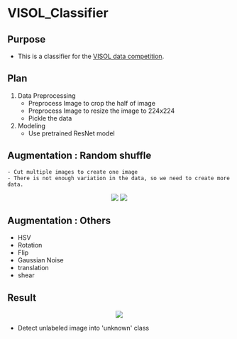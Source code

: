 # VISOL_Classifier

## Purpose
- This is a classifier for the [VISOL data competition](https://dacon.io/competitions/official/236107/overview/description).
## Plan
1. Data Preprocessing
    - Preprocess Image to crop the half of image
    - Preprocess Image to resize the image to 224x224
    - Pickle the data
2. Modeling
    - Use pretrained ResNet model


## Augmentation : Random shuffle
    - Cut multiple images to create one image
    - There is not enough variation in the data, so we need to create more data.
<p align="middle">
  <img src="https://github.com/MinTagg/VISOL_Classifier/assets/98318559/b5d92e51-c75d-4a77-8f35-470a51fe1e03">
  <img src="https://github.com/MinTagg/VISOL_Classifier/assets/98318559/73b91fd4-ecb2-4a11-a882-1e01a4a01dbf">
</p>

## Augmentation : Others
  - HSV
  - Rotation
  - Flip
  - Gaussian Noise
  - translation
  - shear

## Result
<p align="middle">
  <img src="https://github.com/MinTagg/VISOL_Classifier/assets/98318559/9a7de48f-45ca-483c-93c7-dce065d707d6">
</p>

- Detect unlabeled image into 'unknown' class
